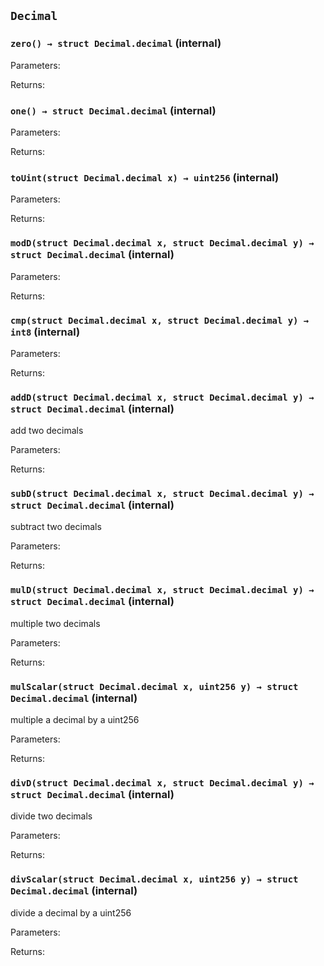 ## `Decimal`







### `zero() → struct Decimal.decimal` (internal)





Parameters:

Returns:
### `one() → struct Decimal.decimal` (internal)





Parameters:

Returns:
### `toUint(struct Decimal.decimal x) → uint256` (internal)





Parameters:

Returns:
### `modD(struct Decimal.decimal x, struct Decimal.decimal y) → struct Decimal.decimal` (internal)





Parameters:

Returns:
### `cmp(struct Decimal.decimal x, struct Decimal.decimal y) → int8` (internal)





Parameters:

Returns:
### `addD(struct Decimal.decimal x, struct Decimal.decimal y) → struct Decimal.decimal` (internal)



add two decimals

Parameters:

Returns:
### `subD(struct Decimal.decimal x, struct Decimal.decimal y) → struct Decimal.decimal` (internal)



subtract two decimals

Parameters:

Returns:
### `mulD(struct Decimal.decimal x, struct Decimal.decimal y) → struct Decimal.decimal` (internal)



multiple two decimals

Parameters:

Returns:
### `mulScalar(struct Decimal.decimal x, uint256 y) → struct Decimal.decimal` (internal)



multiple a decimal by a uint256

Parameters:

Returns:
### `divD(struct Decimal.decimal x, struct Decimal.decimal y) → struct Decimal.decimal` (internal)



divide two decimals

Parameters:

Returns:
### `divScalar(struct Decimal.decimal x, uint256 y) → struct Decimal.decimal` (internal)



divide a decimal by a uint256

Parameters:

Returns:
